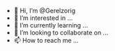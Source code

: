 - 👋 Hi, I’m @Gerelzorig
- 👀 I’m interested in ...
- 🌱 I’m currently learning ...
- 💞️ I’m looking to collaborate on ...
- 📫 How to reach me ...

<!---
Gerelzorig/Gerelzorig is a ✨ special ✨ repository because its `README.md` (this file) appears on your GitHub profile.
You can click the Preview link to take a look at your changes.
--->
